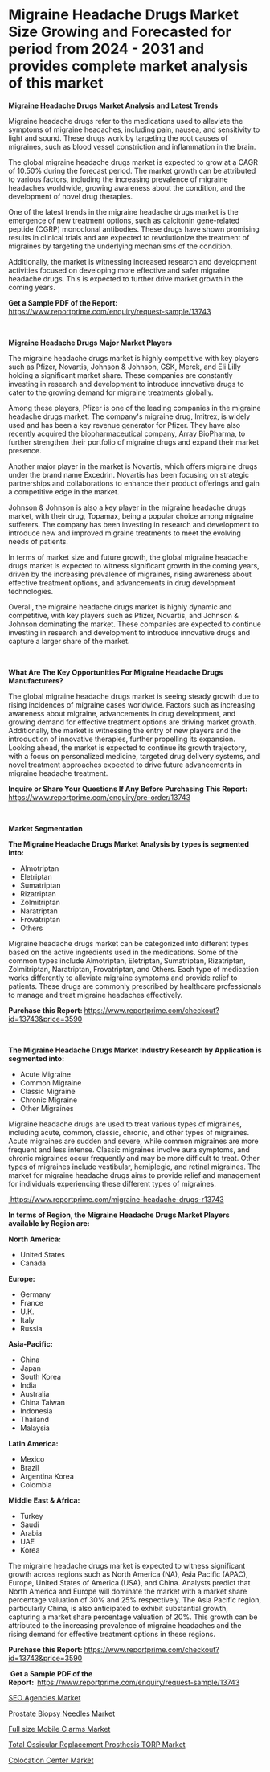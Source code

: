 <p><h1>Migraine Headache Drugs Market Size Growing and Forecasted for period from 2024 - 2031 and provides complete market analysis of this market</h1></p><p><strong>Migraine Headache Drugs Market Analysis and Latest Trends</strong></p>
<p><p>Migraine headache drugs refer to the medications used to alleviate the symptoms of migraine headaches, including pain, nausea, and sensitivity to light and sound. These drugs work by targeting the root causes of migraines, such as blood vessel constriction and inflammation in the brain.</p><p>The global migraine headache drugs market is expected to grow at a CAGR of 10.50% during the forecast period. The market growth can be attributed to various factors, including the increasing prevalence of migraine headaches worldwide, growing awareness about the condition, and the development of novel drug therapies.</p><p>One of the latest trends in the migraine headache drugs market is the emergence of new treatment options, such as calcitonin gene-related peptide (CGRP) monoclonal antibodies. These drugs have shown promising results in clinical trials and are expected to revolutionize the treatment of migraines by targeting the underlying mechanisms of the condition.</p><p>Additionally, the market is witnessing increased research and development activities focused on developing more effective and safer migraine headache drugs. This is expected to further drive market growth in the coming years.</p></p>
<p><strong>Get a Sample PDF of the Report:&nbsp;</strong> <a href="https://www.reportprime.com/enquiry/request-sample/13743">https://www.reportprime.com/enquiry/request-sample/13743</a></p>
<p>&nbsp;</p>
<p><strong>Migraine Headache Drugs Major Market Players</strong></p>
<p><p>The migraine headache drugs market is highly competitive with key players such as Pfizer, Novartis, Johnson & Johnson, GSK, Merck, and Eli Lilly holding a significant market share. These companies are constantly investing in research and development to introduce innovative drugs to cater to the growing demand for migraine treatments globally.</p><p>Among these players, Pfizer is one of the leading companies in the migraine headache drugs market. The company's migraine drug, Imitrex, is widely used and has been a key revenue generator for Pfizer. They have also recently acquired the biopharmaceutical company, Array BioPharma, to further strengthen their portfolio of migraine drugs and expand their market presence.</p><p>Another major player in the market is Novartis, which offers migraine drugs under the brand name Excedrin. Novartis has been focusing on strategic partnerships and collaborations to enhance their product offerings and gain a competitive edge in the market.</p><p>Johnson & Johnson is also a key player in the migraine headache drugs market, with their drug, Topamax, being a popular choice among migraine sufferers. The company has been investing in research and development to introduce new and improved migraine treatments to meet the evolving needs of patients.</p><p>In terms of market size and future growth, the global migraine headache drugs market is expected to witness significant growth in the coming years, driven by the increasing prevalence of migraines, rising awareness about effective treatment options, and advancements in drug development technologies.</p><p>Overall, the migraine headache drugs market is highly dynamic and competitive, with key players such as Pfizer, Novartis, and Johnson & Johnson dominating the market. These companies are expected to continue investing in research and development to introduce innovative drugs and capture a larger share of the market.</p></p>
<p>&nbsp;</p>
<p><strong>What Are The Key Opportunities For Migraine Headache Drugs Manufacturers?</strong></p>
<p><p>The global migraine headache drugs market is seeing steady growth due to rising incidences of migraine cases worldwide. Factors such as increasing awareness about migraine, advancements in drug development, and growing demand for effective treatment options are driving market growth. Additionally, the market is witnessing the entry of new players and the introduction of innovative therapies, further propelling its expansion. Looking ahead, the market is expected to continue its growth trajectory, with a focus on personalized medicine, targeted drug delivery systems, and novel treatment approaches expected to drive future advancements in migraine headache treatment.</p></p>
<p><strong>Inquire or Share Your Questions If Any Before Purchasing This Report:</strong> <a href="https://www.reportprime.com/enquiry/pre-order/13743">https://www.reportprime.com/enquiry/pre-order/13743</a></p>
<p>&nbsp;</p>
<p><strong>Market Segmentation</strong></p>
<p><strong>The Migraine Headache Drugs Market Analysis by types is segmented into:</strong></p>
<p><ul><li>Almotriptan</li><li>Eletriptan</li><li>Sumatriptan</li><li>Rizatriptan</li><li>Zolmitriptan</li><li>Naratriptan</li><li>Frovatriptan</li><li>Others</li></ul></p>
<p><p>Migraine headache drugs market can be categorized into different types based on the active ingredients used in the medications. Some of the common types include Almotriptan, Eletriptan, Sumatriptan, Rizatriptan, Zolmitriptan, Naratriptan, Frovatriptan, and Others. Each type of medication works differently to alleviate migraine symptoms and provide relief to patients. These drugs are commonly prescribed by healthcare professionals to manage and treat migraine headaches effectively.</p></p>
<p><strong>Purchase this Report:&nbsp;</strong><a href="https://www.reportprime.com/checkout?id=13743&price=3590">https://www.reportprime.com/checkout?id=13743&price=3590</a></p>
<p>&nbsp;</p>
<p><strong>The Migraine Headache Drugs Market Industry Research by Application is segmented into:</strong></p>
<p><ul><li>Acute Migraine</li><li>Common Migraine</li><li>Classic Migraine</li><li>Chronic Migraine</li><li>Other Migraines</li></ul></p>
<p><p>Migraine headache drugs are used to treat various types of migraines, including acute, common, classic, chronic, and other types of migraines. Acute migraines are sudden and severe, while common migraines are more frequent and less intense. Classic migraines involve aura symptoms, and chronic migraines occur frequently and may be more difficult to treat. Other types of migraines include vestibular, hemiplegic, and retinal migraines. The market for migraine headache drugs aims to provide relief and management for individuals experiencing these different types of migraines.</p></p>
<p><a href="https://www.reportprime.com/migraine-headache-drugs-r13743">&nbsp;https://www.reportprime.com/migraine-headache-drugs-r13743</a></p>
<p><strong>In terms of Region, the Migraine Headache Drugs Market Players available by Region are:</strong></p>
<p>
    <p> <strong> North America: </strong>
        <ul>
            <li>United States</li>
            <li>Canada</li>
        </ul>
        </p> 
    <p> <strong> Europe: </strong>
        <ul>
            <li>Germany</li>
            <li>France</li>
            <li>U.K.</li>
            <li>Italy</li>
            <li>Russia</li>
        </ul>
        </p> 
    <p> <strong> Asia-Pacific: </strong>
        <ul>
            <li>China</li>
            <li>Japan</li>
            <li>South Korea</li>
            <li>India</li>
            <li>Australia</li>
            <li>China Taiwan</li>
            <li>Indonesia</li>
            <li>Thailand</li>
            <li>Malaysia</li>
        </ul>
        </p> 
    <p> <strong> Latin America: </strong>
        <ul>
            <li>Mexico</li>
            <li>Brazil</li>
            <li>Argentina Korea</li>
            <li>Colombia</li>
        </ul>
        </p> 
    <p> <strong> Middle East & Africa: </strong>
        <ul>
            <li>Turkey</li>
            <li>Saudi</li>
            <li>Arabia</li>
            <li>UAE</li>
            <li>Korea</li>
        </ul>
    </p>
    </p>
<p><p>The migraine headache drugs market is expected to witness significant growth across regions such as North America (NA), Asia Pacific (APAC), Europe, United States of America (USA), and China. Analysts predict that North America and Europe will dominate the market with a market share percentage valuation of 30% and 25% respectively. The Asia Pacific region, particularly China, is also anticipated to exhibit substantial growth, capturing a market share percentage valuation of 20%. This growth can be attributed to the increasing prevalence of migraine headaches and the rising demand for effective treatment options in these regions.</p></p>
<p><strong>Purchase this Report: </strong><a href="https://www.reportprime.com/checkout?id=13743&price=3590">https://www.reportprime.com/checkout?id=13743&price=3590</a></p>
<p>&nbsp;<strong>Get a Sample PDF of the Report:&nbsp;&nbsp;</strong><a href="https://www.reportprime.com/enquiry/request-sample/13743">https://www.reportprime.com/enquiry/request-sample/13743</a></p>
<p><strong></strong></p>
<p><p><a href="https://github.com/biheemgalvinlouises6hokrh3h/Market-Research-Report-List-3/blob/main/seo-agencies-market.md">SEO Agencies Market</a></p><p><a href="https://medium.com/@cpierre31945/global-prostate-biopsy-needles-market-size-is-expected-to-reach-at-a-cagr-of-12-4-7962a52e8934">Prostate Biopsy Needles Market</a></p><p><a href="https://medium.com/@aureliarice/insights-into-the-full-size-mobile-c-arms-market-market-players-market-size-geographical-23c5148afd8e">Full size Mobile C arms Market</a></p><p><a href="https://medium.com/@polesdua.1/total-ossicular-replacement-prosthesis-torp-market-global-market-insights-and-sales-trends-2024-89fe4f9e81fc">Total Ossicular Replacement Prosthesis TORP Market</a></p><p><a href="https://github.com/IzaiahBartell/Market-Research-Report-List-2/blob/main/colocation-center-market.md">Colocation Center Market</a></p></p>